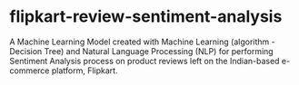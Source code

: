 # flipkart-review-sentiment-analysis
A Machine Learning Model created with Machine Learning (algorithm - Decision Tree) and Natural Language Processing (NLP) for performing Sentiment Analysis process on product reviews left on the Indian-based e-commerce platform, Flipkart.
